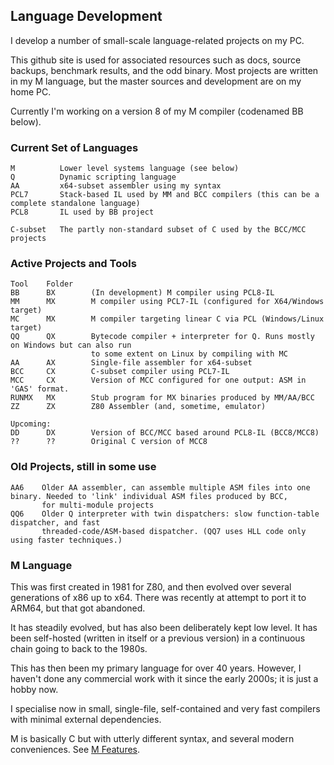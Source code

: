 ## Language Development

I develop a number of small-scale language-related projects on my PC.

This github site is used for associated resources such as docs, source backups, benchmark results, and the odd binary. Most projects are written in my M language, but the master sources and development are on my home PC.

Currently I'm working on a version 8 of my M compiler (codenamed BB below).

### Current Set of Languages
````
M          Lower level systems language (see below)
Q          Dynamic scripting language
AA         x64-subset assembler using my syntax
PCL7       Stack-based IL used by MM and BCC compilers (this can be a complete standalone language)
PCL8       IL used by BB project

C-subset   The partly non-standard subset of C used by the BCC/MCC projects

````

### Active Projects and Tools
````
Tool    Folder
BB      BX        (In development) M compiler using PCL8-IL
MM      MX        M compiler using PCL7-IL (configured for X64/Windows target)
MC      MX        M compiler targeting linear C via PCL (Windows/Linux target)
QQ      QX        Bytecode compiler + interpreter for Q. Runs mostly on Windows but can also run
                  to some extent on Linux by compiling with MC
AA      AX        Single-file assembler for x64-subset
BCC     CX        C-subset compiler using PCL7-IL
MCC     CX        Version of MCC configured for one output: ASM in 'GAS' format.
RUNMX   MX        Stub program for MX binaries produced by MM/AA/BCC
ZZ      ZX        Z80 Assembler (and, sometime, emulator)

Upcoming:
DD      DX        Version of BCC/MCC based around PCL8-IL (BCC8/MCC8)
??      ??        Original C version of MCC8
````

### Old Projects, still in some  use
````
AA6    Older AA assembler, can assemble multiple ASM files into one binary. Needed to 'link' individual ASM files produced by BCC,
       for multi-module projects
QQ6    Older Q interpreter with twin dispatchers: slow function-table dispatcher, and fast
       threaded-code/ASM-based dispatcher. (QQ7 uses HLL code only using faster techniques.)
````

### M Language

This was first created in 1981 for Z80, and then evolved over several generations of x86 up to x64. There was recently at attempt to port it to ARM64, but that got abandoned.

It has steadily evolved, but has also been deliberately kept low level. It has been self-hosted (written in itself or a previous version) in a continuous chain going to back to the 1980s.

This has then been my primary language for over 40 years. However, I haven't done any commercial work with it since the early 2000s; it is just a hobby now.

I specialise now in small, single-file, self-contained and very fast compilers with minimal external dependencies.

M is basically C but with utterly different syntax, and several modern conveniences. See [M Features](Mfeatures.md).
